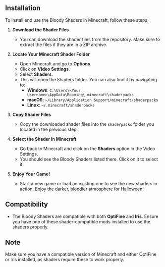 ## Installation

To install and use the Bloody Shaders in Minecraft, follow these steps:

1. **Download the Shader Files**
   - You can download the shader files from the repository. Make sure to extract the files if they are in a ZIP archive.

2. **Locate Your Minecraft Shader Folder**
   - Open Minecraft and go to **Options**.
   - Click on **Video Settings**.
   - Select **Shaders**.
   - This will open the Shaders folder. You can also find it by navigating to:
     - **Windows**: `C:\Users\<Your Username>\AppData\Roaming\.minecraft\shaderpacks`
     - **macOS**: `~/Library/Application Support/minecraft/shaderpacks`
     - **Linux**: `~/.minecraft/shaderpacks`

3. **Copy Shader Files**
   - Copy the downloaded shader files into the `shaderpacks` folder you located in the previous step.

4. **Select the Shader in Minecraft**
   - Go back to Minecraft and click on the **Shaders** option in the Video Settings.
   - You should see the Bloody Shaders listed there. Click on it to select it.

5. **Enjoy Your Game!**
   - Start a new game or load an existing one to see the new shaders in action. Enjoy the darker, bloodier atmosphere for Halloween!

## Compatibility
- The Bloody Shaders are compatible with both **OptiFine** and **Iris**. Ensure you have one of these shader-compatible mods installed to use the shaders properly.

## Note
Make sure you have a compatible version of Minecraft and either OptiFine or Iris installed, as shaders require these to work properly.
